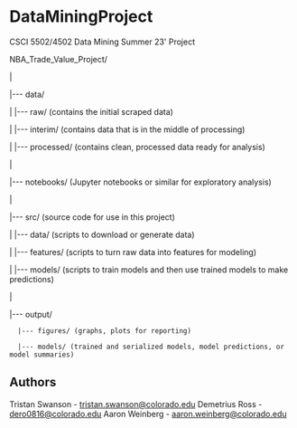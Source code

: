 # DataMiningProject

CSCI 5502/4502 Data Mining Summer 23' Project


NBA_Trade_Value_Project/

|

|--- data/

|     |--- raw/ (contains the initial scraped data)

|     |--- interim/ (contains data that is in the middle of processing)

|     |--- processed/ (contains clean, processed data ready for analysis)

|

|--- notebooks/ (Jupyter notebooks or similar for exploratory analysis)

|

|--- src/ (source code for use in this project)

|     |--- data/ (scripts to download or generate data)

|     |--- features/ (scripts to turn raw data into features for modeling)

|     |--- models/ (scripts to train models and then use trained models to make predictions)

|

|--- output/

      |--- figures/ (graphs, plots for reporting)
      
      |--- models/ (trained and serialized models, model predictions, or model summaries)


## Authors
Tristan Swanson - tristan.swanson@colorado.edu
Demetrius Ross - dero0816@colorado.edu
Aaron Weinberg - aaron.weinberg@colorado.edu
